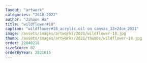 ```yaml
---
layout: "artwork"
categories: "2018-2022"
author: "Jihoon Ha"
title: "wildflower#18"
caption: "wildflower#18_acrylic,oil on canvas_33×24㎝_2021"
image: /assets/images/artworks/2021/wildflower-18.jpg
thumb: /assets/images/artworks/2021/thumbs/wildflower-18.jpg
order: 22040218
sizeScore: 02
orderByYear: 2021015
---
```

